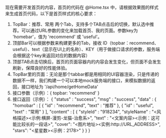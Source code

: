 现在需要开发首页的内容，首页的代码在 @Home.tsx 中，请根据效果图的样式来生成首页代码，以下是首页样式的核心要求：
1. TopBar：推荐、常用 两个Tab，支持多个TAB点击后的切换，默认选中推荐。可以通过URL参数的变化来加载首页、我的页面。参数key为 'homebar'，值为 'recommend' 或 'useful'。
2. 顶部Bar可以根据参数来构建更多的Tab，接收 ID（topbar：recommend、useful）、text（显示在UI上的名称）、KEY（用于做接口请求的参数，服务端会根据这个key来返回对应的数据内容）
3. 顶部TAB点击切换后，首页的页面容器内的内容会发生变化，但页面不会发生刷新，保障良好的性能体验。
4. TopBar里的页面：无论是那个tabbar都是用相同的UI容器渲染，只是传递的数据不一样，我们构建一个可以本地mock服务端的接口，来模拟数据的返回，接口地址为 '/api/home/getHomeData'
5. 接口参数（示例）：{ topbar: 'recommend' }
6. 接口返回（示例）：
{
    "status" : "success",
    "msg" : "success",
    "data" : {
        "homobar" : [
            {
                "id" : "recommend",
                "text" : "推荐"
            },
            {
                "id" : "useful",
                "text" : "常用"
            }
        ],
        "content" : [
            {
                "styleId" : "918234",
                "styleName" : "<风格描述><示例:横屏-漫剪-龙猫-治愈系>",
                "text" : "<文案内容><示例：这可能比较长的一段话>",
                "cover": "<图片地址><实例:http://URL_ADDRESS>",
                "stars": "<星星数><示例：2178>"
            }
    }
}
